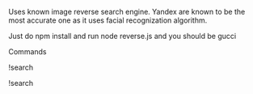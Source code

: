 Uses known image reverse search engine. Yandex are known to be the most accurate one as it uses facial recognization algorithm.

Just do npm install 
and run node reverse.js and you should be gucci

Commands


!search <imageurl>

!search <discordattachment>
